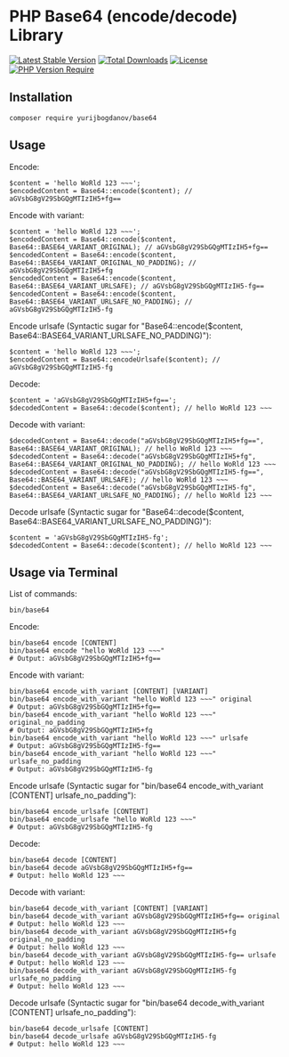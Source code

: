 # PHP Base64 (encode/decode) Library

[![Latest Stable Version](http://poser.pugx.org/yurijbogdanov/base64/v)](https://packagist.org/packages/yurijbogdanov/base64)
[![Total Downloads](http://poser.pugx.org/yurijbogdanov/base64/downloads)](https://packagist.org/packages/yurijbogdanov/base64)
[![License](http://poser.pugx.org/yurijbogdanov/base64/license)](https://packagist.org/packages/yurijbogdanov/base64)
[![PHP Version Require](http://poser.pugx.org/yurijbogdanov/base64/require/php)](https://packagist.org/packages/yurijbogdanov/base64)


## Installation
```terminal
composer require yurijbogdanov/base64
```


## Usage
Encode:
```terminal
$content = 'hello WoRld 123 ~~~';
$encodedContent = Base64::encode($content); // aGVsbG8gV29SbGQgMTIzIH5+fg==
```

Encode with variant:
```terminal
$content = 'hello WoRld 123 ~~~';
$encodedContent = Base64::encode($content, Base64::BASE64_VARIANT_ORIGINAL); // aGVsbG8gV29SbGQgMTIzIH5+fg==
$encodedContent = Base64::encode($content, Base64::BASE64_VARIANT_ORIGINAL_NO_PADDING); // aGVsbG8gV29SbGQgMTIzIH5+fg
$encodedContent = Base64::encode($content, Base64::BASE64_VARIANT_URLSAFE); // aGVsbG8gV29SbGQgMTIzIH5-fg==
$encodedContent = Base64::encode($content, Base64::BASE64_VARIANT_URLSAFE_NO_PADDING); // aGVsbG8gV29SbGQgMTIzIH5-fg
```

Encode urlsafe (Syntactic sugar for "Base64::encode($content, Base64::BASE64_VARIANT_URLSAFE_NO_PADDING)"):
```terminal
$content = 'hello WoRld 123 ~~~';
$encodedContent = Base64::encodeUrlsafe($content); // aGVsbG8gV29SbGQgMTIzIH5-fg
```

Decode:
```terminal
$content = 'aGVsbG8gV29SbGQgMTIzIH5+fg==';
$decodedContent = Base64::decode($content); // hello WoRld 123 ~~~
```

Decode with variant:
```terminal
$decodedContent = Base64::decode("aGVsbG8gV29SbGQgMTIzIH5+fg==", Base64::BASE64_VARIANT_ORIGINAL); // hello WoRld 123 ~~~
$decodedContent = Base64::decode("aGVsbG8gV29SbGQgMTIzIH5+fg", Base64::BASE64_VARIANT_ORIGINAL_NO_PADDING); // hello WoRld 123 ~~~
$decodedContent = Base64::decode("aGVsbG8gV29SbGQgMTIzIH5-fg==", Base64::BASE64_VARIANT_URLSAFE); // hello WoRld 123 ~~~
$decodedContent = Base64::decode("aGVsbG8gV29SbGQgMTIzIH5-fg", Base64::BASE64_VARIANT_URLSAFE_NO_PADDING); // hello WoRld 123 ~~~
```

Decode urlsafe (Syntactic sugar for "Base64::decode($content, Base64::BASE64_VARIANT_URLSAFE_NO_PADDING)"):
```terminal
$content = 'aGVsbG8gV29SbGQgMTIzIH5-fg';
$decodedContent = Base64::decode($content); // hello WoRld 123 ~~~
```


## Usage via Terminal
List of commands:
```terminal
bin/base64
```

Encode:
```terminal
bin/base64 encode [CONTENT]
bin/base64 encode "hello WoRld 123 ~~~"
# Output: aGVsbG8gV29SbGQgMTIzIH5+fg==
```

Encode with variant:
```terminal
bin/base64 encode_with_variant [CONTENT] [VARIANT]
bin/base64 encode_with_variant "hello WoRld 123 ~~~" original
# Output: aGVsbG8gV29SbGQgMTIzIH5+fg==
bin/base64 encode_with_variant "hello WoRld 123 ~~~" original_no_padding
# Output: aGVsbG8gV29SbGQgMTIzIH5+fg
bin/base64 encode_with_variant "hello WoRld 123 ~~~" urlsafe
# Output: aGVsbG8gV29SbGQgMTIzIH5-fg==
bin/base64 encode_with_variant "hello WoRld 123 ~~~" urlsafe_no_padding
# Output: aGVsbG8gV29SbGQgMTIzIH5-fg
```

Encode urlsafe (Syntactic sugar for "bin/base64 encode_with_variant [CONTENT] urlsafe_no_padding"):
```terminal
bin/base64 encode_urlsafe [CONTENT]
bin/base64 encode_urlsafe "hello WoRld 123 ~~~"
# Output: aGVsbG8gV29SbGQgMTIzIH5-fg
```

Decode:
```terminal
bin/base64 decode [CONTENT]
bin/base64 decode aGVsbG8gV29SbGQgMTIzIH5+fg==
# Output: hello WoRld 123 ~~~
```

Decode with variant:
```terminal
bin/base64 decode_with_variant [CONTENT] [VARIANT]
bin/base64 decode_with_variant aGVsbG8gV29SbGQgMTIzIH5+fg== original
# Output: hello WoRld 123 ~~~
bin/base64 decode_with_variant aGVsbG8gV29SbGQgMTIzIH5+fg original_no_padding
# Output: hello WoRld 123 ~~~
bin/base64 decode_with_variant aGVsbG8gV29SbGQgMTIzIH5-fg== urlsafe
# Output: hello WoRld 123 ~~~
bin/base64 decode_with_variant aGVsbG8gV29SbGQgMTIzIH5-fg urlsafe_no_padding
# Output: hello WoRld 123 ~~~
```

Decode urlsafe (Syntactic sugar for "bin/base64 decode_with_variant [CONTENT] urlsafe_no_padding"):
```terminal
bin/base64 decode_urlsafe [CONTENT]
bin/base64 decode_urlsafe aGVsbG8gV29SbGQgMTIzIH5-fg
# Output: hello WoRld 123 ~~~
```
